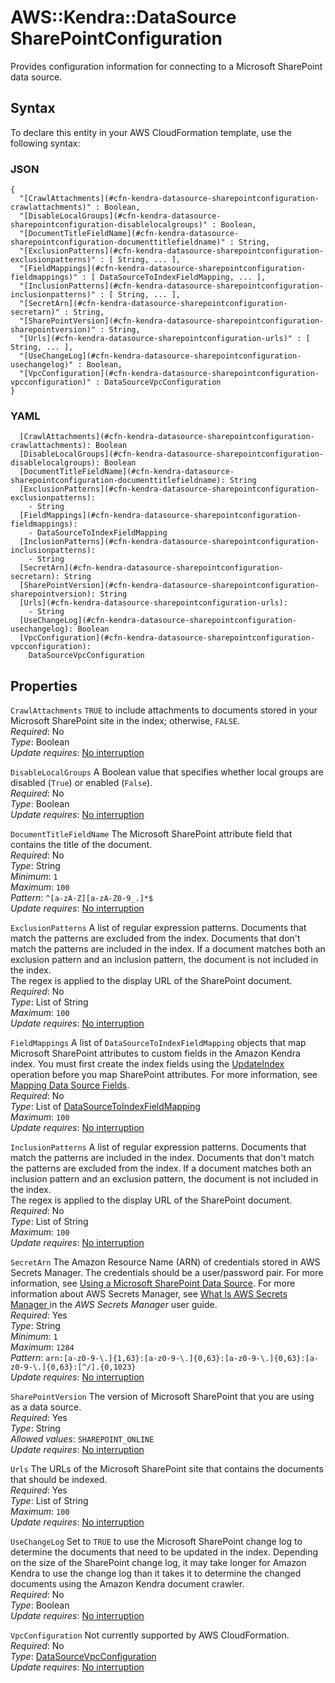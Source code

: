 # AWS::Kendra::DataSource SharePointConfiguration<a name="aws-properties-kendra-datasource-sharepointconfiguration"></a>

Provides configuration information for connecting to a Microsoft SharePoint data source\.

## Syntax<a name="aws-properties-kendra-datasource-sharepointconfiguration-syntax"></a>

To declare this entity in your AWS CloudFormation template, use the following syntax:

### JSON<a name="aws-properties-kendra-datasource-sharepointconfiguration-syntax.json"></a>

```
{
  "[CrawlAttachments](#cfn-kendra-datasource-sharepointconfiguration-crawlattachments)" : Boolean,
  "[DisableLocalGroups](#cfn-kendra-datasource-sharepointconfiguration-disablelocalgroups)" : Boolean,
  "[DocumentTitleFieldName](#cfn-kendra-datasource-sharepointconfiguration-documenttitlefieldname)" : String,
  "[ExclusionPatterns](#cfn-kendra-datasource-sharepointconfiguration-exclusionpatterns)" : [ String, ... ],
  "[FieldMappings](#cfn-kendra-datasource-sharepointconfiguration-fieldmappings)" : [ DataSourceToIndexFieldMapping, ... ],
  "[InclusionPatterns](#cfn-kendra-datasource-sharepointconfiguration-inclusionpatterns)" : [ String, ... ],
  "[SecretArn](#cfn-kendra-datasource-sharepointconfiguration-secretarn)" : String,
  "[SharePointVersion](#cfn-kendra-datasource-sharepointconfiguration-sharepointversion)" : String,
  "[Urls](#cfn-kendra-datasource-sharepointconfiguration-urls)" : [ String, ... ],
  "[UseChangeLog](#cfn-kendra-datasource-sharepointconfiguration-usechangelog)" : Boolean,
  "[VpcConfiguration](#cfn-kendra-datasource-sharepointconfiguration-vpcconfiguration)" : DataSourceVpcConfiguration
}
```

### YAML<a name="aws-properties-kendra-datasource-sharepointconfiguration-syntax.yaml"></a>

```
  [CrawlAttachments](#cfn-kendra-datasource-sharepointconfiguration-crawlattachments): Boolean
  [DisableLocalGroups](#cfn-kendra-datasource-sharepointconfiguration-disablelocalgroups): Boolean
  [DocumentTitleFieldName](#cfn-kendra-datasource-sharepointconfiguration-documenttitlefieldname): String
  [ExclusionPatterns](#cfn-kendra-datasource-sharepointconfiguration-exclusionpatterns): 
    - String
  [FieldMappings](#cfn-kendra-datasource-sharepointconfiguration-fieldmappings): 
    - DataSourceToIndexFieldMapping
  [InclusionPatterns](#cfn-kendra-datasource-sharepointconfiguration-inclusionpatterns): 
    - String
  [SecretArn](#cfn-kendra-datasource-sharepointconfiguration-secretarn): String
  [SharePointVersion](#cfn-kendra-datasource-sharepointconfiguration-sharepointversion): String
  [Urls](#cfn-kendra-datasource-sharepointconfiguration-urls): 
    - String
  [UseChangeLog](#cfn-kendra-datasource-sharepointconfiguration-usechangelog): Boolean
  [VpcConfiguration](#cfn-kendra-datasource-sharepointconfiguration-vpcconfiguration): 
    DataSourceVpcConfiguration
```

## Properties<a name="aws-properties-kendra-datasource-sharepointconfiguration-properties"></a>

`CrawlAttachments`  <a name="cfn-kendra-datasource-sharepointconfiguration-crawlattachments"></a>
 `TRUE` to include attachments to documents stored in your Microsoft SharePoint site in the index; otherwise, `FALSE`\.  
*Required*: No  
*Type*: Boolean  
*Update requires*: [No interruption](https://docs.aws.amazon.com/AWSCloudFormation/latest/UserGuide/using-cfn-updating-stacks-update-behaviors.html#update-no-interrupt)

`DisableLocalGroups`  <a name="cfn-kendra-datasource-sharepointconfiguration-disablelocalgroups"></a>
A Boolean value that specifies whether local groups are disabled \(`True`\) or enabled \(`False`\)\.   
*Required*: No  
*Type*: Boolean  
*Update requires*: [No interruption](https://docs.aws.amazon.com/AWSCloudFormation/latest/UserGuide/using-cfn-updating-stacks-update-behaviors.html#update-no-interrupt)

`DocumentTitleFieldName`  <a name="cfn-kendra-datasource-sharepointconfiguration-documenttitlefieldname"></a>
The Microsoft SharePoint attribute field that contains the title of the document\.  
*Required*: No  
*Type*: String  
*Minimum*: `1`  
*Maximum*: `100`  
*Pattern*: `^[a-zA-Z][a-zA-Z0-9_.]*$`  
*Update requires*: [No interruption](https://docs.aws.amazon.com/AWSCloudFormation/latest/UserGuide/using-cfn-updating-stacks-update-behaviors.html#update-no-interrupt)

`ExclusionPatterns`  <a name="cfn-kendra-datasource-sharepointconfiguration-exclusionpatterns"></a>
A list of regular expression patterns\. Documents that match the patterns are excluded from the index\. Documents that don't match the patterns are included in the index\. If a document matches both an exclusion pattern and an inclusion pattern, the document is not included in the index\.  
The regex is applied to the display URL of the SharePoint document\.  
*Required*: No  
*Type*: List of String  
*Maximum*: `100`  
*Update requires*: [No interruption](https://docs.aws.amazon.com/AWSCloudFormation/latest/UserGuide/using-cfn-updating-stacks-update-behaviors.html#update-no-interrupt)

`FieldMappings`  <a name="cfn-kendra-datasource-sharepointconfiguration-fieldmappings"></a>
A list of `DataSourceToIndexFieldMapping` objects that map Microsoft SharePoint attributes to custom fields in the Amazon Kendra index\. You must first create the index fields using the [UpdateIndex](https://docs.aws.amazon.com/kendra/latest/dg/API_UpdateIndex.html) operation before you map SharePoint attributes\. For more information, see [Mapping Data Source Fields](https://docs.aws.amazon.com/kendra/latest/dg/field-mapping.html)\.  
*Required*: No  
*Type*: List of [DataSourceToIndexFieldMapping](aws-properties-kendra-datasource-datasourcetoindexfieldmapping.md)  
*Maximum*: `100`  
*Update requires*: [No interruption](https://docs.aws.amazon.com/AWSCloudFormation/latest/UserGuide/using-cfn-updating-stacks-update-behaviors.html#update-no-interrupt)

`InclusionPatterns`  <a name="cfn-kendra-datasource-sharepointconfiguration-inclusionpatterns"></a>
A list of regular expression patterns\. Documents that match the patterns are included in the index\. Documents that don't match the patterns are excluded from the index\. If a document matches both an inclusion pattern and an exclusion pattern, the document is not included in the index\.  
The regex is applied to the display URL of the SharePoint document\.  
*Required*: No  
*Type*: List of String  
*Maximum*: `100`  
*Update requires*: [No interruption](https://docs.aws.amazon.com/AWSCloudFormation/latest/UserGuide/using-cfn-updating-stacks-update-behaviors.html#update-no-interrupt)

`SecretArn`  <a name="cfn-kendra-datasource-sharepointconfiguration-secretarn"></a>
The Amazon Resource Name \(ARN\) of credentials stored in AWS Secrets Manager\. The credentials should be a user/password pair\. For more information, see [Using a Microsoft SharePoint Data Source](https://docs.aws.amazon.com/kendra/latest/dg/data-source-sharepoint.html)\. For more information about AWS Secrets Manager, see [ What Is AWS Secrets Manager ](https://docs.aws.amazon.com/secretsmanager/latest/userguide/intro.html) in the *AWS Secrets Manager* user guide\.  
*Required*: Yes  
*Type*: String  
*Minimum*: `1`  
*Maximum*: `1284`  
*Pattern*: `arn:[a-z0-9-\.]{1,63}:[a-z0-9-\.]{0,63}:[a-z0-9-\.]{0,63}:[a-z0-9-\.]{0,63}:[^/].{0,1023}`  
*Update requires*: [No interruption](https://docs.aws.amazon.com/AWSCloudFormation/latest/UserGuide/using-cfn-updating-stacks-update-behaviors.html#update-no-interrupt)

`SharePointVersion`  <a name="cfn-kendra-datasource-sharepointconfiguration-sharepointversion"></a>
The version of Microsoft SharePoint that you are using as a data source\.  
*Required*: Yes  
*Type*: String  
*Allowed values*: `SHAREPOINT_ONLINE`  
*Update requires*: [No interruption](https://docs.aws.amazon.com/AWSCloudFormation/latest/UserGuide/using-cfn-updating-stacks-update-behaviors.html#update-no-interrupt)

`Urls`  <a name="cfn-kendra-datasource-sharepointconfiguration-urls"></a>
The URLs of the Microsoft SharePoint site that contains the documents that should be indexed\.  
*Required*: Yes  
*Type*: List of String  
*Maximum*: `100`  
*Update requires*: [No interruption](https://docs.aws.amazon.com/AWSCloudFormation/latest/UserGuide/using-cfn-updating-stacks-update-behaviors.html#update-no-interrupt)

`UseChangeLog`  <a name="cfn-kendra-datasource-sharepointconfiguration-usechangelog"></a>
Set to `TRUE` to use the Microsoft SharePoint change log to determine the documents that need to be updated in the index\. Depending on the size of the SharePoint change log, it may take longer for Amazon Kendra to use the change log than it takes it to determine the changed documents using the Amazon Kendra document crawler\.  
*Required*: No  
*Type*: Boolean  
*Update requires*: [No interruption](https://docs.aws.amazon.com/AWSCloudFormation/latest/UserGuide/using-cfn-updating-stacks-update-behaviors.html#update-no-interrupt)

`VpcConfiguration`  <a name="cfn-kendra-datasource-sharepointconfiguration-vpcconfiguration"></a>
Not currently supported by AWS CloudFormation\.  
*Required*: No  
*Type*: [DataSourceVpcConfiguration](aws-properties-kendra-datasource-datasourcevpcconfiguration.md)  
*Update requires*: [No interruption](https://docs.aws.amazon.com/AWSCloudFormation/latest/UserGuide/using-cfn-updating-stacks-update-behaviors.html#update-no-interrupt)